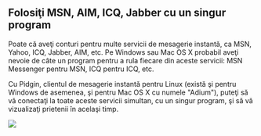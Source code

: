

<div id="corps">

<h2>Folosiţi MSN, AIM, ICQ, Jabber cu un singur program</h2>

Poate că aveţi conturi pentru multe servicii de mesagerie instantă,
ca MSN, Yahoo, ICQ, Jabber, AIM, etc. Pe Windows sau Mac OS X probabil 
aveţi nevoie de câte un program pentru a rula fiecare din aceste servicii:
MSN Messenger pentru MSN, ICQ pentru ICQ, etc.

Cu Pidgin, clientul de mesagerie instantă pentru Linux (există şi pentru
Windows de asemenea, şi pentru Mac OS X cu numele "Adium"), puteţi să vă
conectaţi la toate aceste servicii simultan, cu un singur program, şi să vă
vizualizaţi prietenii în acelaşi timp.

<img src="Images/gaim_im_services.png" />

</div>  

